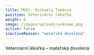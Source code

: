 ```yaml
---
title: MVDr. Michaela Tomková
position: Veterinární lékařka
weight: 6
image: /images/uploads/unknown.png
active: false
inactiveReason: "mateřská dovolená"
---
```

Veterinární lékařka – mateřská dovolená
